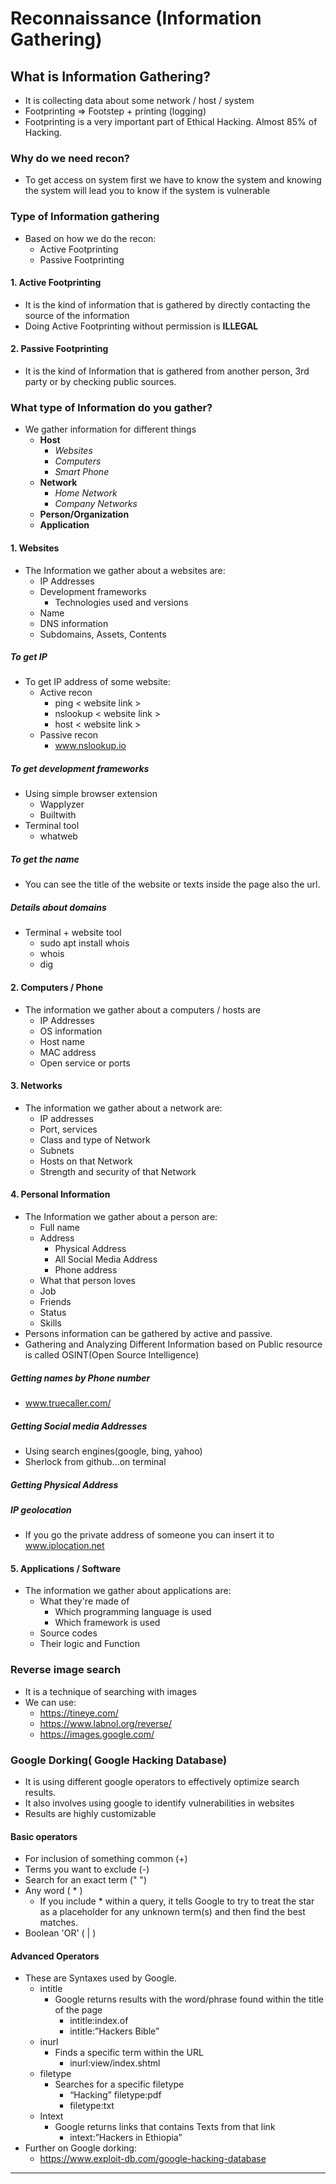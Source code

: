 # Reconnaissance (Information Gathering)
## What is Information Gathering?
- It is collecting data about some network / host / system
- Footprinting => Footstep + printing (logging)
- Footprinting is a very important part of Ethical Hacking. Almost 85% of Hacking.
### Why do we need recon?
- To get access on system first we have to know the system and knowing the system will lead you to know if the system is vulnerable
### Type of Information gathering
- Based on how we do the recon:
	- Active Footprinting
	- Passive Footprinting
#### 1. Active Footprinting
- It is the kind of information that is gathered by directly contacting the source of the information
- Doing Active Footprinting without permission is **ILLEGAL**
#### 2. Passive Footprinting
- It is the kind of Information that is gathered from another person, 3rd party or by checking public sources.
### What type of Information do you gather?
- We gather information for different things
	- **Host**
		- *Websites*
		- *Computers*
		- *Smart Phone*
	- **Network**
		- *Home Network*
		- *Company Networks*
	- **Person/Organization**
	- **Application**
#### 1. Websites
- The Information we gather about a websites are:
	- IP Addresses
	- Development frameworks
		- Technologies used and versions
	- Name
	- DNS information
	- Subdomains, Assets, Contents
##### To get IP
- To get IP address of some website:
	- Active recon
		- ping < website link >
		- nslookup < website link >
		- host < website link >
	- Passive recon
		- www.nslookup.io
##### To get development frameworks
- Using simple browser extension
	- Wapplyzer
	- Builtwith
- Terminal tool
	- whatweb
##### To get the name
- You can see the title of the website or texts inside the page also the url.
##### Details about domains
* Terminal + website tool
	* sudo apt install whois
	* whois
	* dig
#### 2. Computers / Phone
- The information we gather about a computers / hosts are 
	- IP Addresses
	- OS information
	- Host name
	- MAC address
	- Open service or ports
#### 3. Networks
- The information we gather about a network are:
	- IP addresses
	- Port, services
	- Class and type of Network
	- Subnets
	- Hosts on that Network
	- Strength and security of that Network
#### 4. Personal Information
- The Information we gather about a person are:
	- Full name
	- Address
		- Physical Address
		- All Social Media Address
		- Phone address
	- What that person loves
	- Job
	- Friends
	- Status
	- Skills
- Persons information can be gathered by active and passive.
- Gathering and Analyzing Different Information based on Public resource is called OSINT(Open Source Intelligence)
##### Getting names by Phone number
- www.truecaller.com/
##### Getting Social media Addresses
- Using search engines(google, bing, yahoo)
- Sherlock from github...on terminal
##### Getting Physical Address
##### IP geolocation
- If you go the private address of someone you can insert it to www.iplocation.net
#### 5. Applications / Software
- The information we gather about applications are:
	- What they're made of
		- Which programming language is used
		- Which framework is used
	- Source codes
	- Their logic and Function
### Reverse image search
- It is a technique of searching with images
- We can use:
	- https://tineye.com/
	- https://www.labnol.org/reverse/
	- https://images.google.com/
### Google Dorking( Google Hacking Database)
- It is using different google operators to effectively optimize search results.
- It also involves using google to identify vulnerabilities in websites
- Results are highly customizable
#### Basic operators
- For inclusion of something common (+)
- Terms you want to exclude (-)
- Search for an exact term (" ")
- Any word ( * )
	- If you include * within a query, it tells Google to try to treat the star as a placeholder for any unknown term(s) and then find the best matches.
- Boolean 'OR' ( | )
#### Advanced Operators
- These are Syntaxes used by Google.
	- intitle
		- Google returns results with the word/phrase found within the title of the page
			- intitle:index.of
			- intitle:”Hackers Bible”
	- inurl
		- Finds a specific term within the URL
			- inurl:view/index.shtml
	- filetype
		- Searches for a specific filetype
			- “Hacking” filetype:pdf
			- filetype:txt
	- Intext
		- Google returns links that contains Texts from that link
			- intext:”Hackers in Ethiopia”
- Further on Google dorking:
	- https://www.exploit-db.com/google-hacking-database
---